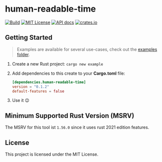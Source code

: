 # human-readable-time

[![Build](https://github.com/flying7eleven/human-readable-time/actions/workflows/build.yml/badge.svg)](https://github.com/flying7eleven/human-readable-time/actions/workflows/build.yml)
[![MIT License](http://img.shields.io/badge/license-MIT-9370d8.svg?style=flat)](http://opensource.org/licenses/MIT)
[![API docs](https://img.shields.io/badge/API-documentation-blue.svg)](https://docs.rs/human-readable-time)
[![crates.io](https://img.shields.io/crates/v/human-readable-time.svg)](https://crates.io/crates/human-readable-time)

## Getting Started

> Examples are available for several use-cases, check out the [examples folder](https://github.com/flying7eleven/human-readable-time/tree/main/examples).

1. Create a new Rust project: `cargo new example`
2. Add dependencies to this create to your **Cargo.toml** file:

    ```toml
    [dependencies.human-readable-time]
    version = "0.1.2"
    default-features = false
    ```

3. Use it 😉

## Minimum Supported Rust Version (MSRV)
The MSRV for this tool ist `1.56.0` since it uses rust 2021 edition features.

## License
This project is licensed under the MIT License.